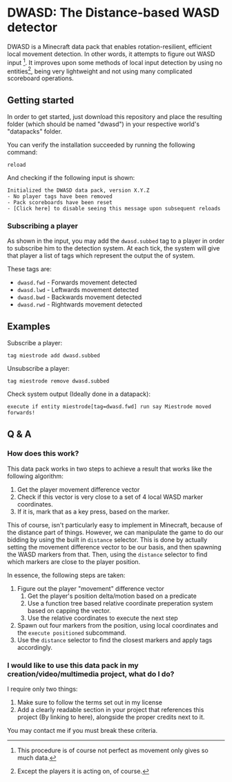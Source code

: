 # DWASD: The Distance-based WASD detector
DWASD is a Minecraft data pack that enables rotation-resilient, efficient local movement detection. In other words, it attempts to figure out WASD input [^1].
It improves upon some methods of local input detection by using no entities[^2], being very lightweight and not using many complicated scoreboard operations.

## Getting started
In order to get started, just download this repository and place the resulting folder (which should be named "dwasd") in your respective world's "datapacks" folder.

You can verify the installation succeeded by running the following command:
```mcfunction
reload
```
And checking if the following input is shown:
```
Initialized the DWASD data pack, version X.Y.Z
- No player tags have been removed
- Pack scoreboards have been reset
- [Click here] to disable seeing this message upon subsequent reloads
```

### Subscribing a player
As shown in the input, you may add the `dwasd.subbed` tag to a player in order to subscribe him to the detection system. At each tick, the system will give that player a list of tags which represent the output the of system.

These tags are:
- `dwasd.fwd` - Forwards movement detected
- `dwasd.lwd` - Leftwards movement detected
- `dwasd.bwd` - Backwards movement detected
- `dwasd.rwd` - Rightwards movement detected

## Examples
Subscribe a player:
```mcfunction
tag miestrode add dwasd.subbed
```
Unsubscribe a player:
```mcfunction
tag miestrode remove dwasd.subbed
```
Check system output (Ideally done in a datapack):
```mcfunction
execute if entity miestrode[tag=dwasd.fwd] run say Miestrode moved forwards!
```

## Q & A
### How does this work?
This data pack works in two steps to achieve a result that works like the following algorithm:
1. Get the player movement difference vector
2. Check if this vector is very close to a set of 4 local WASD marker coordinates.
3. If it is, mark that as a key press, based on the marker.

This of course, isn't particularly easy to implement in Minecraft, because of the distance part of things. However, we can manipulate the game to do our bidding by using the built in `distance` selector. This is done by actually setting the movement difference vector to be our basis, and then spawning the WASD markers from that.
Then, using the `distance` selector to find which markers are close to the player position.

In essence, the following steps are taken:
1. Figure out the player "movement" difference vector
   1. Get the player's position delta/motion based on a predicate
   2. Use a function tree based relative coordinate preperation system based on capping the vector.
   3. Use the relative coordinates to execute the next step
2. Spawn out four markers from the position, using local coordinates and the `execute positioned` subcommand.
3. Use the `distance` selector to find the closest markers and apply tags accordingly.

### I would like to use this data pack in my creation/video/multimedia project, what do I do?
I require only two things:
1. Make sure to follow the terms set out in my license
2. Add a clearly readable section in your project that references this project (By linking to here), alongside the proper credits next to it.

You may contact me if you must break these criteria.

[^1]: This procedure is of course not perfect as movement only gives so much data.
[^2]: Except the players it is acting on, of course.
